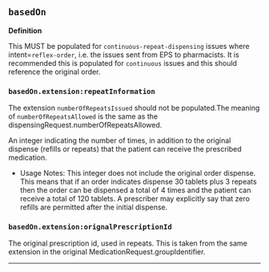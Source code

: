## `basedOn`

<b>Definition</b><br>

This MUST be populated for `continuous-repeat-dispensing` issues where intent=`reflex-order`, i.e. the issues sent from EPS to pharmacists. It is recommended this is populated for `continuous` issues and this should reference the original order.

### `basedOn.extension:repeatInformation`

The extension `numberOfRepeatsIssued` should not be populated.The meaning of `numberOfRepeatsAllowed` is the same as the dispensingRequest.numberOfRepeatsAllowed. 

An integer indicating the number of times, in addition to the original dispense (refills or repeats) that the patient can receive the prescribed medication. 

- Usage Notes: This integer does not include the original order dispense. This means that if an order indicates dispense 30 tablets plus 3 repeats then the order can be dispensed a total of 4 times and the patient can receive a total of 120 tablets. A prescriber may explicitly say that zero refills are permitted after the initial dispense.

### `basedOn.extension:orignalPrescriptionId`

The original prescription id, used in repeats. This is taken from the same extension in the original MedicationRequest.groupIdentifier.

---